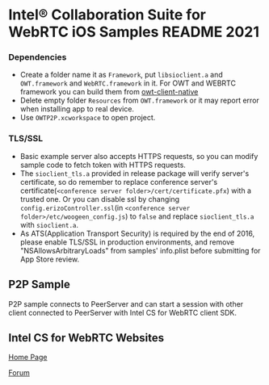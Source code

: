 # Intel® Collaboration Suite for WebRTC iOS Samples README 2021

### Dependencies

- Create a folder name it as ```Framework```, put ```libsioclient.a``` and ```OWT.framework``` and ```WebRTC.framework``` in it. For OWT and WEBRTC framework you can build them from [owt-client-native](https://github.com/open-webrtc-toolkit/owt-client-native)
- Delete empty folder ```Resources``` from ```OWT.framework``` or it may report error when installing app to real device.
- Use ```OWTP2P.xcworkspace``` to open project.

### TLS/SSL

- Basic example server also accepts HTTPS requests, so you can modify sample code to fetch token with HTTPS requests.
- The ```sioclient_tls.a``` provided in release package will verify server's certificate, so do remember to replace conference server's certificate(```<conference server folder>/cert/certificate.pfx```) with a trusted one. Or you can disable ssl by changing ```config.erizoController.ssl```(in ```<conference server folder>/etc/woogeen_config.js```) to ```false``` and replace ```sioclient_tls.a``` with ```sioclient.a```.
- As ATS(Application Transport Security) is required by the end of 2016, please enable TLS/SSL in production environments, and remove "NSAllowsArbitraryLoads" from samples' info.plist before submitting for App Store review.

## P2P Sample

P2P sample connects to PeerServer and can start a session with other client connected to PeerServer with Intel CS for WebRTC client SDK.


## Intel CS for WebRTC Websites
[Home Page](http://webrtc.intel.com/)

[Forum](https://software.intel.com/en-us/forums/intel-collaboration-suite-for-webrtc)
